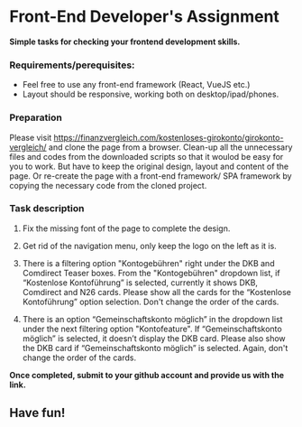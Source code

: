 # Front-End Developer's Assignment
**Simple tasks for checking your frontend development skills.**


### Requirements/perequisites:
* Feel free to use any front-end framework (React, VueJS etc.)
* Layout should be responsive, working both on desktop/ipad/phones.


### Preparation
Please visit https://finanzvergleich.com/kostenloses-girokonto/girokonto-vergleich/ and clone the page from a browser. Clean-up all the unnecessary files and codes from the downloaded scripts so that it woulod be easy for you to work. But have to keep the original design, layout and content of the page. Or re-create the page with a front-end framework/ SPA framework by copying the necessary code from the cloned project.


### Task description
1. Fix the missing font of the page to complete the design.

2. Get rid of the navigation menu, only keep the logo on the left as it is.

3. There is a filtering option "Kontogebühren" right under the DKB and Comdirect Teaser boxes. From the "Kontogebühren" dropdown list, if “Kostenlose Kontoführung” is selected, currently it shows DKB, Comdirect and N26 cards. Please show all the cards for the “Kostenlose Kontoführung” option selection. Don't change the order of the cards.

4. There is an option “Gemeinschaftskonto möglich” in the dropdown list under the next filtering option "Kontofeature". If “Gemeinschaftskonto möglich” is selected, it doesn’t display the DKB card. Please also show the DKB card if “Gemeinschaftskonto möglich” is selected. Again, don't change the order of the cards.


**Once completed, submit to your github account and provide us with the link.**

## Have fun!

